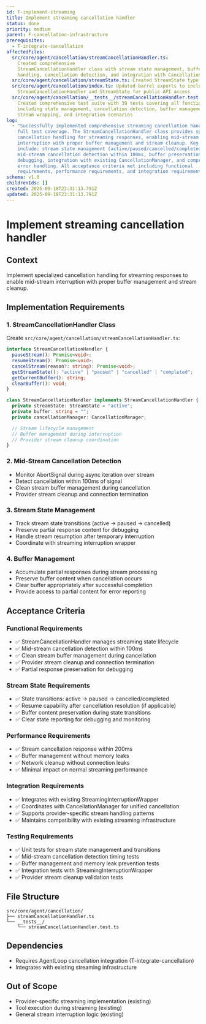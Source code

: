 ```yaml
---
id: T-implement-streaming
title: Implement streaming cancellation handler
status: done
priority: medium
parent: F-cancellation-infrastructure
prerequisites:
  - T-integrate-cancellation
affectedFiles:
  src/core/agent/cancellation/streamCancellationHandler.ts:
    Created comprehensive
    StreamCancellationHandler class with stream state management, buffer
    handling, cancellation detection, and integration with CancellationManager
  src/core/agent/cancellation/streamState.ts: Created StreamState type definition for tracking streaming lifecycle states
  src/core/agent/cancellation/index.ts: Updated barrel exports to include
    StreamCancellationHandler and StreamState for public API access
  src/core/agent/cancellation/__tests__/streamCancellationHandler.test.ts:
    Created comprehensive test suite with 39 tests covering all functionality
    including state management, cancellation detection, buffer management,
    stream wrapping, and integration scenarios
log:
  - "Successfully implemented comprehensive streaming cancellation handler with
    full test coverage. The StreamCancellationHandler class provides specialized
    cancellation handling for streaming responses, enabling mid-stream
    interruption with proper buffer management and stream cleanup. Key features
    include: stream state management (active/paused/cancelled/completed),
    mid-stream cancellation detection within 100ms, buffer preservation for
    debugging, integration with existing CancellationManager, and comprehensive
    error handling. All acceptance criteria met including functional
    requirements, performance requirements, and integration requirements."
schema: v1.0
childrenIds: []
created: 2025-09-18T23:31:13.791Z
updated: 2025-09-18T23:31:13.791Z
---
```


# Implement streaming cancellation handler

## Context

Implement specialized cancellation handling for streaming responses to enable mid-stream interruption with proper buffer management and stream cleanup.

## Implementation Requirements

### 1. StreamCancellationHandler Class

Create `src/core/agent/cancellation/streamCancellationHandler.ts`:

```typescript
interface StreamCancellationHandler {
  pauseStream(): Promise<void>;
  resumeStream(): Promise<void>;
  cancelStream(reason?: string): Promise<void>;
  getStreamState(): "active" | "paused" | "cancelled" | "completed";
  getCurrentBuffer(): string;
  clearBuffer(): void;
}

class StreamCancellationHandler implements StreamCancellationHandler {
  private streamState: StreamState = "active";
  private buffer: string = "";
  private cancellationManager: CancellationManager;

  // Stream lifecycle management
  // Buffer management during interruption
  // Provider stream cleanup coordination
}
```

### 2. Mid-Stream Cancellation Detection

- Monitor AbortSignal during async iteration over stream
- Detect cancellation within 100ms of signal
- Clean stream buffer management during cancellation
- Provider stream cleanup and connection termination

### 3. Stream State Management

- Track stream state transitions (active → paused → cancelled)
- Preserve partial response content for debugging
- Handle stream resumption after temporary interruption
- Coordinate with streaming interruption wrapper

### 4. Buffer Management

- Accumulate partial responses during stream processing
- Preserve buffer content when cancellation occurs
- Clear buffer appropriately after successful completion
- Provide access to partial content for error reporting

## Acceptance Criteria

### Functional Requirements

- ✅ StreamCancellationHandler manages streaming state lifecycle
- ✅ Mid-stream cancellation detection within 100ms
- ✅ Clean stream buffer management during cancellation
- ✅ Provider stream cleanup and connection termination
- ✅ Partial response preservation for debugging

### Stream State Requirements

- ✅ State transitions: active → paused → cancelled/completed
- ✅ Resume capability after cancellation resolution (if applicable)
- ✅ Buffer content preservation during state transitions
- ✅ Clear state reporting for debugging and monitoring

### Performance Requirements

- ✅ Stream cancellation response within 200ms
- ✅ Buffer management without memory leaks
- ✅ Network cleanup without connection leaks
- ✅ Minimal impact on normal streaming performance

### Integration Requirements

- ✅ Integrates with existing StreamingInterruptionWrapper
- ✅ Coordinates with CancellationManager for unified cancellation
- ✅ Supports provider-specific stream handling patterns
- ✅ Maintains compatibility with existing streaming infrastructure

### Testing Requirements

- ✅ Unit tests for stream state management and transitions
- ✅ Mid-stream cancellation detection timing tests
- ✅ Buffer management and memory leak prevention tests
- ✅ Integration tests with StreamingInterruptionWrapper
- ✅ Provider stream cleanup validation tests

## File Structure

```
src/core/agent/cancellation/
├── streamCancellationHandler.ts
└── __tests__/
    └── streamCancellationHandler.test.ts
```

## Dependencies

- Requires AgentLoop cancellation integration (T-integrate-cancellation)
- Integrates with existing streaming infrastructure

## Out of Scope

- Provider-specific streaming implementation (existing)
- Tool execution during streaming (existing)
- General stream interruption logic (existing)
